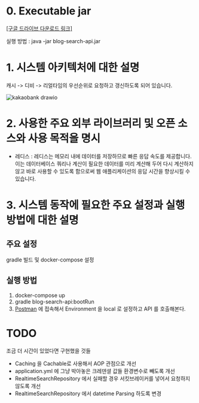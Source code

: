 # 0. Executable jar 
[[구글 드라이브 다운로드 링크]](https://drive.google.com/file/d/1l1wtDlMMZhYpycNULV_dA7itknUVPgD5/view?usp=sharing)

실행 방법 : java -jar blog-search-api.jar

# 1. 시스템 아키텍처에 대한 설명
캐시 -> 디비 -> 리얼타임의 우선순위로 요청하고 갱신하도록 되어 있습니다.

![kakaobank drawio](https://github.com/academey/blog-search-server/assets/14977613/db28583a-f846-41a8-a19b-51e6b9e5ed3c)


# 2. 사용한 주요 외부 라이브러리 및 오픈 소스와 사용 목적을 명시
- 레디스 : 레디스는 메모리 내에 데이터를 저장하므로 빠른 응답 속도를 제공합니다. 이는 데이터베이스 쿼리나 계산이 필요한 데이터를 미리 계산해 두어 다시 계산하지 않고 바로 사용할 수 있도록 함으로써 웹 애플리케이션의 응답 시간을 향상시킬 수 있습니다.

# 3. 시스템 동작에 필요한 주요 설정과 실행 방법에 대한 설명
## 주요 설정 
gradle 빌드 및 docker-compose 설정

## 실행 방법
1. docker-compose up 
2. gradle blog-search-api:bootRun
3. [Postman](https://www.postman.com/blue-spaceship-2858/workspace/kakao-bank) 에 접속해서 Environment 을 local 로 설정하고 API 를 호출해본다.

# TODO
조금 더 시간이 있었다면 구현했을 것들 
- Caching 을 Cachable로 사용해서 AOP 관점으로 개선
- application.yml 에 그냥 박아놓은 크레덴셜 값들 환경변수로 빼도록 개선
- RealtimeSearchRepository 에서 실패할 경우 서킷브레이커를 넣어서 요청하지 않도록 개선
- RealtimeSearchRepository 에서 datetime Parsing 하도록 변경
